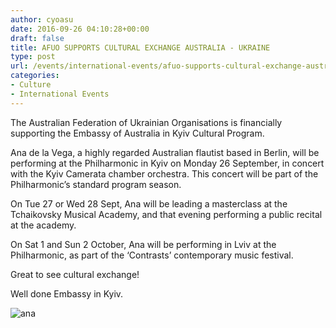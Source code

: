 ```yaml
---
author: cyoasu
date: 2016-09-26 04:10:28+00:00
draft: false
title: AFUO SUPPORTS CULTURAL EXCHANGE AUSTRALIA - UKRAINE
type: post
url: /events/international-events/afuo-supports-cultural-exchange-australia-ukraine/
categories:
- Culture
- International Events
---
```


The Australian Federation of Ukrainian Organisations is financially supporting the Embassy of Australia in Kyiv Cultural Program.

Ana de la Vega, a highly regarded Australian flautist based in Berlin, will be performing at the Philharmonic in Kyiv on Monday 26 September, in concert with the Kyiv Camerata chamber orchestra. This concert will be part of the Philharmonic’s standard program season.

On Tue 27 or Wed 28 Sept, Ana will be leading a masterclass at the Tchaikovsky Musical Academy, and that evening performing a public recital at the academy.

On Sat 1 and Sun 2 October, Ana will be performing in Lviv at the Philharmonic, as part of the ‘Contrasts’ contemporary music festival.

Great to see cultural exchange!

Well done Embassy in Kyiv.

![ana](http://www.ozeukes.com/wp-content/uploads/2016/09/ANa.jpg)

